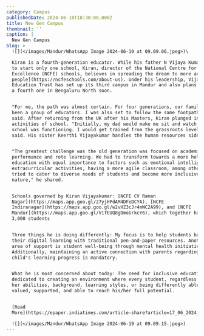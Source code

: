 ```yaml
---
category: Campus
publishedDate: 2024-06-18T18:30:00.000Z
title: New Gen Campus
thumbnail: ''
caption: |
  New Gen Campus
blog: >
  ![](</images/Mandur/WhatsApp Image 2024-06-19 at 09.09.06.jpeg>)\

  Kiran is a fourth-generation educator. While his father N Vijaya Kumar wanted
  to start only one school, Kiran, director of the National Centre for
  Excellence (NCFE) schools, believes in spreading the dream to more and [more
  people](https://ncfeschools.com/about-us). Under his leadership, Vijay Kiran
  Education Trust has set up its third campus in Mandur and also plans to set up
  a fourth one in Bengaluru North soon.


  "For me, the path was almost certain. For four generations, our family has
  been a group of educators. I was also set to follow the same footpath," Kiran
  said. After returning from the UK after his Masters, Kiran plunged into the
  activities of school. "Initially, my dad would make me sit and watch how the
  school was functioning. I would get trained from the grassroots level," he
  said. His sister Keerthi Vijayakumar handles the human resources side.


  "The greatest challenge was the old generation was focused on academic
  performance and rote learning. We had to transform towards a more holistic
  education with equal importance to factors such as emotional intelligence,
  extracurricular activities, having a more agile classroom, among others. We
  tried to cater to diverse needs of students and become more inclusive in
  nature," he shared.


  Schools governed by Kiran Vijayakumar: [NCFE CV Raman
  Nagar](https://maps.app.goo.gl/27yjHPdAM4DFeDCYA), [NCFE
  Indiranagar](https://maps.app.goo.gl/w2vHZ3cJr4mWC2A99), and [NCFE
  Mandur](https://maps.app.goo.gl/V1fEUQ8gDmoGrkcY6), which together have about
  3,000 students


  Three things he is doing differently: My focus is to help students balance
  their digital learning with traditional pen-and-paper resources. Another key
  area of support is student well-being through mental health initiatives.
  Additionally, maintaining an active connection with parents regarding their
  child's learning progress is mandatory.


  What he is most concerned about today: The need for inclusive education. I'm
  dedicated to creating an environment where every student, regardless of his or
  her abilities, background, learning styles, or being differently abled, feels
  valued, supported, and able to reach his/her full potential.


  [Read
  More](https://epaper.indiatimes.com/article-share?article=17_06_2024_002_028_toibgc_TOI)

  ![](</images/Mandur/WhatsApp Image 2024-06-19 at 09.09.15.jpeg>)
---
```


